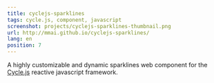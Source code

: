 ```yaml
---
title: cyclejs-sparklines
tags: cycle.js, component, javascript
screenshot: projects/cyclejs-sparklines-thumbnail.png
url: http://mmai.github.io/cyclejs-sparklines/
lang: en
position: 7
---
```

A highly customizable and dynamic sparklines web component for the [Cycle.js](http://cycle.js.org) reactive javascript framework. 
